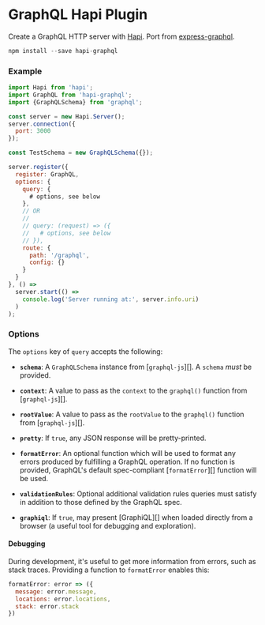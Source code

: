 # GraphQL Hapi Plugin

Create a GraphQL HTTP server with [Hapi](http://hapijs.com).
Port from [express-graphql](https://github.com/graphql/express-graphql).

```js
npm install --save hapi-graphql
```

### Example

```js
import Hapi from 'hapi';
import GraphQL from 'hapi-graphql';
import {GraphQLSchema} from 'graphql';

const server = new Hapi.Server();
server.connection({
  port: 3000
});

const TestSchema = new GraphQLSchema({});

server.register({
  register: GraphQL,
  options: {
    query: {
      # options, see below
    },
    // OR
    //
    // query: (request) => ({
    //   # options, see below
    // }),
    route: {
      path: '/graphql',
      config: {}
    }
  }
}, () =>
  server.start(() =>
    console.log('Server running at:', server.info.uri)
  )
);
```

### Options

The `options` key of `query` accepts the following:

  * **`schema`**: A `GraphQLSchema` instance from [`graphql-js`][].
    A `schema` *must* be provided.

  * **`context`**: A value to pass as the `context` to the `graphql()`
    function from [`graphql-js`][].

  * **`rootValue`**: A value to pass as the `rootValue` to the `graphql()`
    function from [`graphql-js`][].

  * **`pretty`**: If `true`, any JSON response will be pretty-printed.

  * **`formatError`**: An optional function which will be used to format any
    errors produced by fulfilling a GraphQL operation. If no function is
    provided, GraphQL's default spec-compliant [`formatError`][] function will
    be used.

  * **`validationRules`**: Optional additional validation rules queries must
    satisfy in addition to those defined by the GraphQL spec.

  * **`graphiql`**: If `true`, may present [GraphiQL][] when loaded directly
    from a browser (a useful tool for debugging and exploration).

#### Debugging

During development, it's useful to get more information from errors, such as
stack traces. Providing a function to `formatError` enables this:

```js
formatError: error => ({
  message: error.message,
  locations: error.locations,
  stack: error.stack
})
```